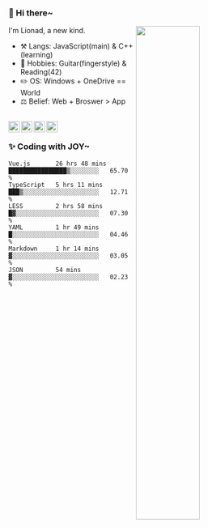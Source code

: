 ### 👋 Hi there~

[<img align="right" width="50%" src="https://github-readme-stats.vercel.app/api?username=Lionad-Morotar&show_icons=true">](https://metrics.lecoq.io/Lionad-Morotar?template=classic)

I'm Lionad, a new kind.

- ⚒️ Langs: JavaScript(main) & C++(learning)
- 🎨 Hobbies: Guitar(fingerstyle) & Reading(42)
- ✏️ OS: Windows + OneDrive == World
- ⚖️ Belief: Web + Broswer > App

<br />

<a href="https://www.lionad.art">
  <img align="left" alt="lionad-art" width="22px" src="https://cdn.jsdelivr.net/npm/simple-icons@3.1.0/icons/wordpress.svg" />
</a>
<a href="#1806234223">
  <img align="left" alt="1806234223" width="22px" src="https://cdn.jsdelivr.net/npm/simple-icons@3.1.0/icons/tencentqq.svg" />
</a>
<a href="https://www.zhihu.com/people/Lionad">
  <img align="left" alt="132yse" width="22px" src="https://cdn.jsdelivr.net/npm/simple-icons@3.1.0/icons/zhihu.svg" />
</a>
<a href="https://github.com/Lionad-Morotar">
  <img align="left" alt="yisar" width="22px" src="https://cdn.jsdelivr.net/npm/simple-icons@3.1.0/icons/github.svg" />
</a>

<br />

### ✨ Coding with JOY~

<!--START_SECTION:waka-->

```text
Vue.js       26 hrs 48 mins  ████████████████▒░░░░░░░░   65.70 %
TypeScript   5 hrs 11 mins   ███▒░░░░░░░░░░░░░░░░░░░░░   12.71 %
LESS         2 hrs 58 mins   █▓░░░░░░░░░░░░░░░░░░░░░░░   07.30 %
YAML         1 hr 49 mins    █░░░░░░░░░░░░░░░░░░░░░░░░   04.46 %
Markdown     1 hr 14 mins    ▓░░░░░░░░░░░░░░░░░░░░░░░░   03.05 %
JSON         54 mins         ▓░░░░░░░░░░░░░░░░░░░░░░░░   02.23 %
```

<!--END_SECTION:waka-->
